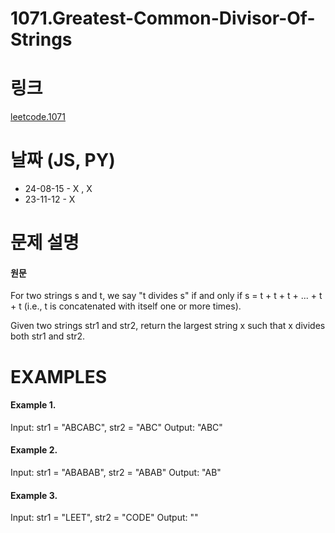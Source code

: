 # 1071.Greatest-Common-Divisor-Of-Strings

# 링크

[leetcode.1071](https://leetcode.com/problems/greatest-common-divisor-of-strings/?envType=study-plan-v2&envId=leetcode-75)

# 날짜 (JS, PY)

* 24-08-15 - X , X
* 23-11-12 - X

# 문제 설명

#### 원문


For two strings s and t, we say "t divides s" if and only if s = t + t + t + ... + t + t (i.e., t is concatenated with itself one or more times).

Given two strings str1 and str2, return the largest string x such that x divides both str1 and str2.


# EXAMPLES

#### Example 1.


Input: str1 = "ABCABC", str2 = "ABC"
Output: "ABC"


#### Example 2.


Input: str1 = "ABABAB", str2 = "ABAB"
Output: "AB"


#### Example 3.


Input: str1 = "LEET", str2 = "CODE"
Output: ""